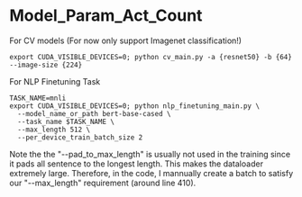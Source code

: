 # Model_Param_Act_Count

For CV models (For now only support Imagenet classification!)
```
export CUDA_VISIBLE_DEVICES=0; python cv_main.py -a {resnet50} -b {64} --image-size {224}
```

For NLP Finetuning Task
```
TASK_NAME=mnli
export CUDA_VISIBLE_DEVICES=0; python nlp_finetuning_main.py \
  --model_name_or_path bert-base-cased \
  --task_name $TASK_NAME \
  --max_length 512 \
  --per_device_train_batch_size 2
```
Note the the "--pad_to_max_length" is usually not used in the training since it pads all sentence to the longest length. This makes the dataloader extremely large. Therefore, in the code, I mannually create a batch to satisfy our "--max_length" requirement (around line 410).